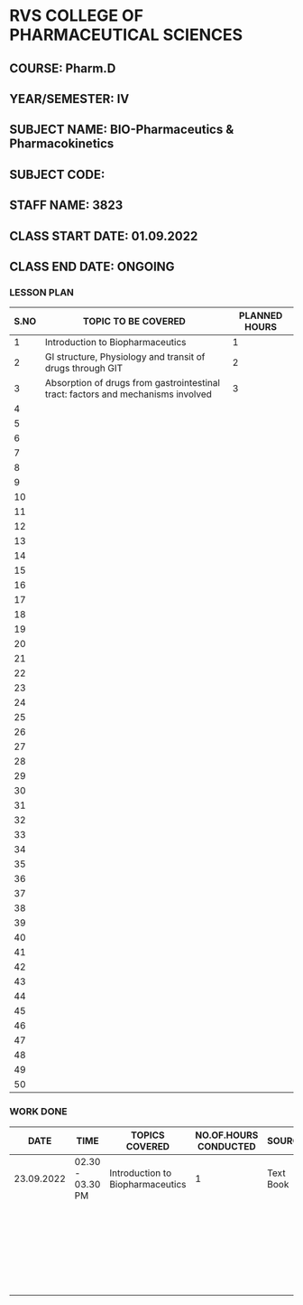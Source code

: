 # RVS COLLEGE OF PHARMACEUTICAL SCIENCES

## COURSE: Pharm.D

## YEAR/SEMESTER: IV

## SUBJECT NAME: BIO-Pharmaceutics & Pharmacokinetics

## SUBJECT CODE: 

## STAFF NAME: 3823

## CLASS START DATE: 01.09.2022

## CLASS END DATE: ONGOING

### LESSON PLAN

| S.NO | TOPIC TO BE COVERED                                       | PLANNED HOURS |
| ---- | --------------------------------------------------------- | ------------- |
| 1    | Introduction to Biopharmaceutics                          | 1             |
| 2    | GI structure, Physiology and transit of drugs through GIT | 2             |
| 3    | Absorption of drugs from gastrointestinal tract: factors and mechanisms involved                                                          | 3              |
| 4    |                                                           |               |
| 5    |                                                           |               |
| 6    |                                                           |               |
| 7    |                                                           |               |
| 8    |                                                           |               |
| 9    |                                                           |               |
| 10   |                                                           |               |
| 11   |                                                           |               |
| 12   |                                                           |               |
| 13   |                                                           |               |
| 14   |                                                           |               |
| 15   |                                                           |               |
| 16   |                                                           |               |
| 17   |                                                           |               |
| 18   |                                                           |               |
| 19   |                                                           |               |
| 20   |                                                           |               |
| 21   |                                                           |               |
| 22   |                                                           |               |
| 23   |                                                           |               |
| 24   |                                                           |               |
| 25   |                                                           |               |
| 26   |                                                           |               |
| 27   |                                                           |               |
| 28   |                                                           |               |
| 29   |                                                           |               |
| 30   |                                                           |               |
| 31   |                                                           |               |
| 32   |                                                           |               |
| 33   |                                                           |               |
| 34   |                                                           |               |
| 35   |                                                           |               |
| 36   |                                                           |               |
| 37   |                                                           |               |
| 38   |                                                           |               |
| 39   |                                                           |               |
| 40   |                                                           |               |
| 41   |                                                           |               |
| 42   |                                                           |               |
| 43   |                                                           |               |
| 44   |                                                           |               |
| 45   |                                                           |               |
| 46   |                                                           |               |
| 47   |                                                           |               |
| 48   |                                                           |               |
| 49   |                                                           |               |
| 50   |                                                           |               |

### WORK DONE

| DATE       | TIME             | TOPICS COVERED                   | NO.OF.HOURS CONDUCTED | SOURCE    | METHOD        |
| ---------- | ---------------- | -------------------------------- | --------------------- | --------- | ------------- |
| 23.09.2022 | 02.30 - 03.30 PM | Introduction to Biopharmaceutics | 1                     | Text Book | CHALK & BOARD |
|            |                  |                                  |                       |           |               |
|            |                  |                                  |                       |           |               |
|            |                  |                                  |                       |           |               |
|            |                  |                                  |                       |           |               |
|            |                  |                                  |                       |           |               |
|            |                  |                                  |                       |           |               |
|            |                  |                                  |                       |           |               |
|            |                  |                                  |                       |           |               |
|            |                  |                                  |                       |           |               |
|            |                  |                                  |                       |           |               |
|            |                  |                                  |                       |           |               |
|            |                  |                                  |                       |           |               |
|            |                  |                                  |                       |           |               |
|            |                  |                                  |                       |           |               |
|            |                  |                                  |                       |           |               |
|            |                  |                                  |                       |           |               |
|            |                  |                                  |                       |           |               |
|            |                  |                                  |                       |           |               |
|            |                  |                                  |                       |           |               |
|            |                  |                                  |                       |           |               |
|            |                  |                                  |                       |           |               |
|            |                  |                                  |                       |           |               |
|            |                  |                                  |                       |           |               |
|            |                  |                                  |                       |           |               |
|            |                  |                                  |                       |           |               |
|            |                  |                                  |                       |           |               |
|            |                  |                                  |                       |           |               |

